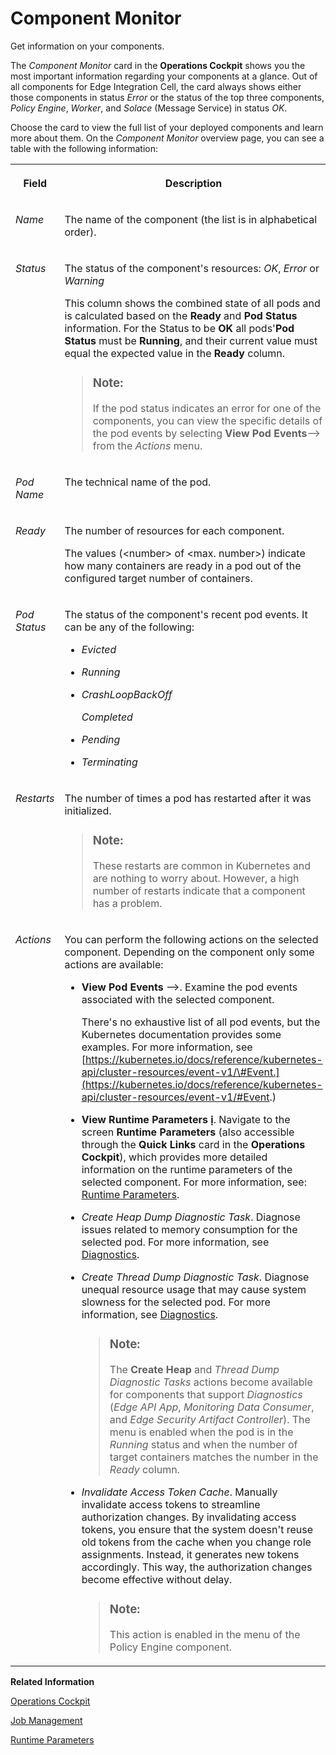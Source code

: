 <!-- loio49f487ec05c54861a0f970e9bdc529e5 -->

<link rel="stylesheet" type="text/css" href="css/sap-icons.css"/>

# Component Monitor

Get information on your components.

The *Component Monitor* card in the **Operations Cockpit** shows you the most important information regarding your components at a glance. Out of all components for Edge Integration Cell, the card always shows either those components in status *Error* or the status of the top three components, *Policy Engine*, *Worker*, and *Solace* \(Message Service\) in status *OK*.

Choose the card to view the full list of your deployed components and learn more about them. On the *Component Monitor* overview page, you can see a table with the following information:


<table>
<tr>
<th valign="top">

Field

</th>
<th valign="top">

Description

</th>
</tr>
<tr>
<td valign="top">

*Name*

</td>
<td valign="top">

The name of the component \(the list is in alphabetical order\).

</td>
</tr>
<tr>
<td valign="top">

*Status*

</td>
<td valign="top">

The status of the component's resources: *OK*, *Error* or *Warning*

This column shows the combined state of all pods and is calculated based on the **Ready** and **Pod Status** information. For the Status to be **OK** all pods'**Pod Status** must be **Running**, and their current value must equal the expected value in the **Ready** column.

> ### Note:  
> If the pod status indicates an error for one of the components, you can view the specific details of the pod events by selecting **View Pod Events**<span class="SAP-icons-V5"></span> from the *Actions* menu.



</td>
</tr>
<tr>
<td valign="top">

*Pod Name*

</td>
<td valign="top">

The technical name of the pod.

</td>
</tr>
<tr>
<td valign="top">

*Ready*

</td>
<td valign="top">

The number of resources for each component.

The values \(<number\> of <max. number\>\) indicate how many containers are ready in a pod out of the configured target number of containers.

</td>
</tr>
<tr>
<td valign="top">

*Pod Status* 

</td>
<td valign="top">

The status of the component's recent pod events. It can be any of the following:

-   *Evicted* 

-   *Running*

-   *CrashLoopBackOff* 

    *Completed* 

-   *Pending*

-   *Terminating*




</td>
</tr>
<tr>
<td valign="top">

*Restarts*

</td>
<td valign="top">

The number of times a pod has restarted after it was initialized.

> ### Note:  
> These restarts are common in Kubernetes and are nothing to worry about. However, a high number of restarts indicate that a component has a problem.



</td>
</tr>
<tr>
<td valign="top">

*Actions*

</td>
<td valign="top">

You can perform the following actions on the selected component. Depending on the component only some actions are available:

-   **View Pod Events** <span class="SAP-icons-V5"></span>. Examine the pod events associated with the selected component.

    There's no exhaustive list of all pod events, but the Kubernetes documentation provides some examples. For more information, see [https://kubernetes.io/docs/reference/kubernetes-api/cluster-resources/event-v1/\#Event.](https://kubernetes.io/docs/reference/kubernetes-api/cluster-resources/event-v1/#Event.) 

-   **View Runtime Parameters <span class="SAP-icons-V5"></span>**. Navigate to the screen **Runtime Parameters** \(also accessible through the **Quick Links** card in the **Operations Cockpit**\), which provides more detailed information on the runtime parameters of the selected component. For more information, see: [Runtime Parameters](runtime-parameters-63c5276.md).
-   *Create Heap Dump Diagnostic Task*. Diagnose issues related to memory consumption for the selected pod. For more information, see [Diagnostics](diagnostics-80f3050.md).
-   *Create Thread Dump Diagnostic Task*. Diagnose unequal resource usage that may cause system slowness for the selected pod. For more information, see [Diagnostics](diagnostics-80f3050.md).

    > ### Note:  
    > The **Create Heap** and *Thread Dump Diagnostic Tasks* actions become available for components that support *Diagnostics* \(*Edge API App*, *Monitoring Data Consumer*, and *Edge Security Artifact Controller*\). The menu is enabled when the pod is in the *Running* status and when the number of target containers matches the number in the *Ready* column.

-   *Invalidate Access Token Cache*. Manually invalidate access tokens to streamline authorization changes. By invalidating access tokens, you ensure that the system doesn't reuse old tokens from the cache when you change role assignments. Instead, it generates new tokens accordingly. This way, the authorization changes become effective without delay.

    > ### Note:  
    > This action is enabled in the menu of the Policy Engine component.




</td>
</tr>
</table>

**Related Information**  


[Operations Cockpit](operations-cockpit-ec0fc95.md "The Operations Cockpit is the central control point for operating edge integration cells and allows the Edge Integration Cell administrator to monitor and adjust system configurations and resources.")

[Job Management](job-management-4146fa5.md "Organize and schedule your existing system jobs, and add new jobs manually.")

[Runtime Parameters](runtime-parameters-63c5276.md "Get information about the runtime parameters of the components of your Edge Integration Cell.")

